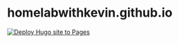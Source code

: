 # homelabwithkevin.github.io

[![Deploy Hugo site to Pages](https://github.com/homelabwithkevin/homelabwithkevin.github.io/actions/workflows/hugo.yml/badge.svg)](https://github.com/homelabwithkevin/homelabwithkevin.github.io/actions/workflows/hugo.yml)
